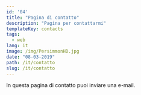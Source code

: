 ```yaml
---
id: '04'
title: "Pagina di contatto"
description: "Pagina per contattarmi"
templateKey: contacts
tags:
  - web
lang: it
image: /img/PersimmonHD.jpg
date: "08-03-2019"
path: /it/contatto
slug: /it/contatto
---
```


In questa pagina di contatto puoi inviare una e-mail.

